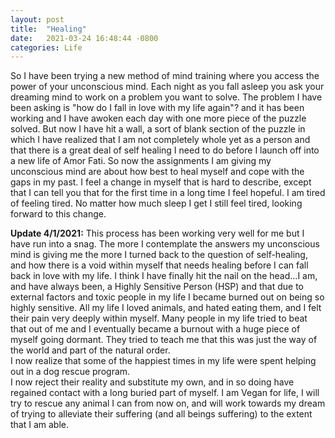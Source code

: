 ```yaml
---
layout: post
title:  "Healing"
date:   2021-03-24 16:48:44 -0800
categories: Life
---
```


So I have been trying a new method of mind training where you access the power of your unconscious mind. Each night as you fall asleep you ask your dreaming mind to work on a problem you want to solve. The problem I have been asking is "how do I fall in love with my life again"? and it has been working and I have awoken each day with one more piece of the puzzle solved. But now I have hit a wall, a sort of blank section of the puzzle in which I have realized that I am not completely whole yet as a person and that there is a great deal of self healing I need to do before I launch off into a new life of Amor Fati. So now the assignments I am giving my unconscious mind are about how best to heal myself and cope with the gaps in my past. I feel a change in myself that is hard to describe, except that I can tell you that for the first time in a long time I feel hopeful. I am tired of feeling tired. No matter how much sleep I get I still feel tired, looking forward to this change. 

**Update 4/1/2021:**
This process has been working very well for me but I have run into a snag. The more I contemplate the answers my unconscious mind is giving me the more I turned back to the question of self-healing, and how there is a void within myself that needs healing before I can fall back in love with my life. I think I have finally hit the nail on the head...I am, and have always been, a Highly Sensitive Person (HSP) and that due to external factors and toxic people in my life I became burned out on being so highly sensitive. All my life I loved animals, and hated eating them, and I felt their pain very deeply within myself. Many people in my life tried to beat that out of me and I eventually became a burnout with a huge piece of myself going dormant. They tried to teach me that this was just the way of the world and part of the natural order. <br>
I now realize that some of the happiest times in my life were spent helping out in a dog rescue program. <br>
I now reject their reality and substitute my own, and in so doing have regained contact with a long buried part of myself. I am Vegan for life, I will try to rescue any animal I can from now on, and will work towards my dream of trying to alleviate their suffering (and all beings suffering) to the extent that I am able. 

 


